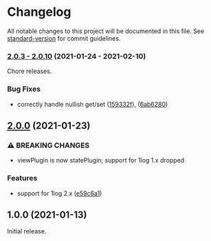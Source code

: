 # Changelog

All notable changes to this project will be documented in this file. See [standard-version](https://github.com/conventional-changelog/standard-version) for commit guidelines.

### [2.0.3 - 2.0.10](https://github.com/ivan7237d/1log-antiutils/compare/v2.0.2...v2.0.10) (2021-01-24 - 2021-02-10)

Chore releases.

### Bug Fixes

- correctly handle nullish get/set ([159332f](https://github.com/ivan7237d/1log-antiutils/commit/159332fafcddfd635a11695860854898b89d4d9c)), ([6ab6280](https://github.com/ivan7237d/1log-antiutils/commit/6ab62809c165354c72f96a9b61992dae0ac5fd44))

## [2.0.0](https://github.com/ivan7237d/1log-antiutils/compare/v1.0.0...v2.0.0) (2021-01-23)

### ⚠ BREAKING CHANGES

- viewPlugin is now statePlugin; support for 1log 1.x dropped

### Features

- support for 1log 2.x ([e59c6a1](https://github.com/ivan7237d/1log-antiutils/commit/e59c6a11d813f771081f5b6b2ac9b48970ce7422))

## 1.0.0 (2021-01-13)

Initial release.
